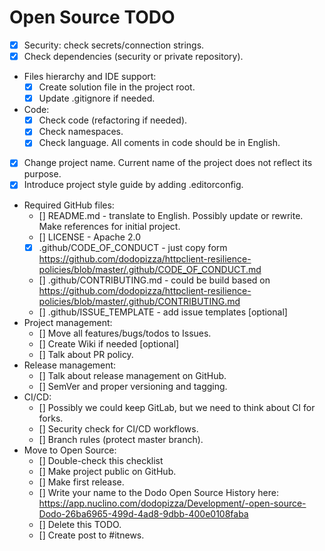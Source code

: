 # Open Source TODO

- [x] Security: check secrets/connection strings.
- [x] Check dependencies (security or private repository).
- Files hierarchy and IDE support:
  - [x] Create solution file in the project root.
  - [x] Update .gitignore if needed.
- Code:
  - [x] Check code (refactoring if needed).
  - [x] Check namespaces.
  - [x] Check language. All coments in code should be in English.
- [x] Change project name. Current name of the project does not reflect its purpose.
- [x] Introduce project style guide by adding .editorconfig.
- Required GitHub files:
  - [] README.md - translate to English. Possibly update or rewrite. Make references for initial project.
  - [] LICENSE - Apache 2.0
  - [x] .github/CODE_OF_CONDUCT - just copy form <https://github.com/dodopizza/httpclient-resilience-policies/blob/master/.github/CODE_OF_CONDUCT.md>
  - [] .github/CONTRIBUTING.md - could be build based on <https://github.com/dodopizza/httpclient-resilience-policies/blob/master/.github/CONTRIBUTING.md>
  - [] .github/ISSUE_TEMPLATE - add issue templates [optional]
- Project management:
  - [] Move all features/bugs/todos to Issues.
  - [] Create Wiki if needed [optional]
  - [] Talk about PR policy.
- Release management:
  - [] Talk about release management on GitHub.
  - [] SemVer and proper versioning and tagging.
- CI/CD:
  - [] Possibly we could keep GitLab, but we need to think about CI for forks.
  - [] Security check for CI/CD workflows.
  - [] Branch rules (protect master branch).
- Move to Open Source:
  - [] Double-check this checklist
  - [] Make project public on GitHub.
  - [] Make first release.
  - [] Write your name to the Dodo Open Source History here: <https://app.nuclino.com/dodopizza/Development/-open-source-Dodo-26ba6965-499d-4ad8-9dbb-400e0108faba>
  - [] Delete this TODO.
  - [] Create post to #itnews.